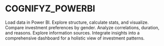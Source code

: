 # COGNIFYZ_POWERBI
Load data in Power BI. Explore structure, calculate stats, and visualize. Compare investment preferences by gender. Analyze correlations, duration, and reasons. Explore information sources. Integrate insights into a comprehensive dashboard for a holistic view of investment patterns.
